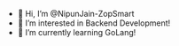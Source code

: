 - 👋 Hi, I’m @NipunJain-ZopSmart
- 👀 I’m interested in Backend Development!
- 🌱 I’m currently learning GoLang!
  

<!---
NipunJain-ZopSmart/NipunJain-ZopSmart is a ✨ special ✨ repository because its `README.md` (this file) appears on your GitHub profile.
You can click the Preview link to take a look at your changes.
--->
